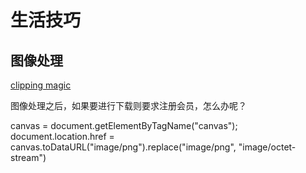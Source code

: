 # 生活技巧

## 图像处理
[clipping magic](https://clippingmagic.com/)

图像处理之后，如果要进行下载则要求注册会员，怎么办呢？

canvas = document.getElementByTagName("canvas");
document.location.href = canvas.toDataURL("image/png").replace("image/png", "image/octet-stream")

